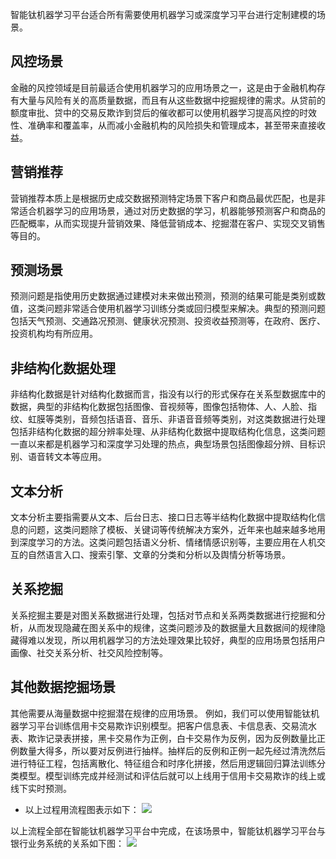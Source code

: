 智能钛机器学习平台适合所有需要使用机器学习或深度学习平台进行定制建模的场景。

## 风控场景
金融的风控领域是目前最适合使用机器学习的应用场景之一，这是由于金融机构存有大量与风险有关的高质量数据，而且有从这些数据中挖掘规律的需求。从贷前的额度审批、贷中的交易反欺诈到贷后的催收都可以使用机器学习提高风控的时效性、准确率和覆盖率，从而减小金融机构的风险损失和管理成本，甚至带来直接收益。

## 营销推荐
营销推荐本质上是根据历史成交数据预测特定场景下客户和商品最优匹配，也是非常适合机器学习的应用场景，通过对历史数据的学习，机器能够预测客户和商品的匹配概率，从而实现提升营销效果、降低营销成本、挖掘潜在客户、实现交叉销售等目的。

## 预测场景
预测问题是指使用历史数据通过建模对未来做出预测，预测的结果可能是类别或数值，这类问题非常适合使用机器学习训练分类或回归模型来解决。典型的预测问题包括天气预测、交通路况预测、健康状况预测、投资收益预测等，在政府、医疗、投资机构均有所应用。

## 非结构化数据处理
非结构化数据是针对结构化数据而言，指没有以行的形式保存在关系型数据库中的数据，典型的非结构化数据包括图像、音视频等，图像包括物体、人、人脸、指纹、虹膜等类别，音频包括语音、音乐、非语音音频等类别，对这类数据进行处理包括非结构化数据的超分辨率处理、从非结构化数据中提取结构化信息，这类问题一直以来都是机器学习和深度学习处理的热点，典型场景包括图像超分辨、目标识别、语音转文本等应用。

## 文本分析
文本分析主要指需要从文本、后台日志、接口日志等半结构化数据中提取结构化信息的问题，这类问题除了模板、关键词等传统解决方案外，近年来也越来越多地用到深度学习的方法。这类问题包括语义分析、情绪情感识别等，主要应用在人机交互的自然语言入口、搜索引擎、文章的分类和分析以及舆情分析等场景。

## 关系挖掘
关系挖掘主要是对图关系数据进行处理，包括对节点和关系两类数据进行挖掘和分析，从而发现隐藏在图关系中的规律，这类问题涉及的数据量大且数据间的规律隐藏得难以发现，所以用机器学习的方法处理效果比较好，典型的应用场景包括用户画像、社交关系分析、社交风险控制等。

## 其他数据挖掘场景
其他需要从海量数据中挖掘潜在规律的应用场景。
例如，我们可以使用智能钛机器学习平台训练信用卡交易欺诈识别模型。把客户信息表、卡信息表、交易流水表、欺诈记录表拼接，黑卡交易作为正例，白卡交易作为反例，因为反例数量比正例数量大得多，所以要对反例进行抽样。抽样后的反例和正例一起先经过清洗然后进行特征工程，包括离散化、特征组合和时序化拼接，然后用逻辑回归算法训练分类模型。模型训练完成并经测试和评估后就可以上线用于信用卡交易欺诈的线上或线下实时预测。
- 以上过程用流程图表示如下：
![](https://main.qcloudimg.com/raw/d2b4c6d862b9e196214828acf27672ae.png)
 
以上流程全部在智能钛机器学习平台中完成，在该场景中，智能钛机器学习平台与银行业务系统的关系如下图：
![](https://main.qcloudimg.com/raw/f9ed50a6c5ece439ba077b50af900c36.png)
